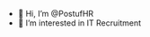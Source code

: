 - 👋 Hi, I’m @PostufHR
- 👀 I’m interested in IT Recruitment

<!---
PostufHR/PostufHR is a ✨ special ✨ repository because its `README.md` (this file) appears on your GitHub profile.
You can click the Preview link to take a look at your changes.
--->
